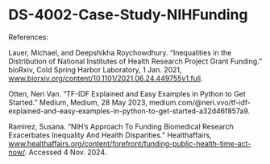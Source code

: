 # DS-4002-Case-Study-NIHFunding

References:

Lauer, Michael, and Deepshikha Roychowdhury. “Inequalities in the Distribution of National Institutes of Health Research Project Grant Funding.” bioRxiv, Cold Spring Harbor Laboratory, 1 Jan. 2021, www.biorxiv.org/content/10.1101/2021.06.24.449755v1.full. 

Otten, Neri Van. “TF-IDF Explained and Easy Examples in Python to Get Started.” Medium, Medium, 28 May 2023, medium.com/@neri.vvo/tf-idf-explained-and-easy-examples-in-python-to-get-started-a32d46f857a9. 

Ramirez, Susana. “NIH’s Approach To Funding Biomedical Research Exacerbates Inequality And Health Disparities.” Healthaffairs, www.healthaffairs.org/content/forefront/funding-public-health-time-act-now/. Accessed 4 Nov. 2024. 
